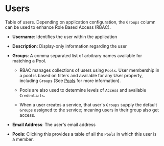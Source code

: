 # Users

Table of users. Depending on application configuration, the `Groups` column can be used to enhance Role Based Access 
(RBAC).

- **Username**: Identifies the user within the application

- **Description**: Display-only information regarding the user

- **Groups**: A comma separated list of arbitrary names available for matching
  a Pool.

    - RBAC manages collections of users using `Pools`.  User membership in a pool is
      based on filters and available for any User property, including `Groups`
      (See [Pools](../inventory/pools.md) for more information).

    - Pools are also used to determine levels of `Access` and available `Credentials`.

    - When a user creates a service, that user's `Groups` supply the default `Groups`
      assigned to the service; meaning users in their group also get access. 

- **Email Address**: The user's email address

- **Pools**: Clicking this provides a table of all the `Pools` in which this user
  is a member.
